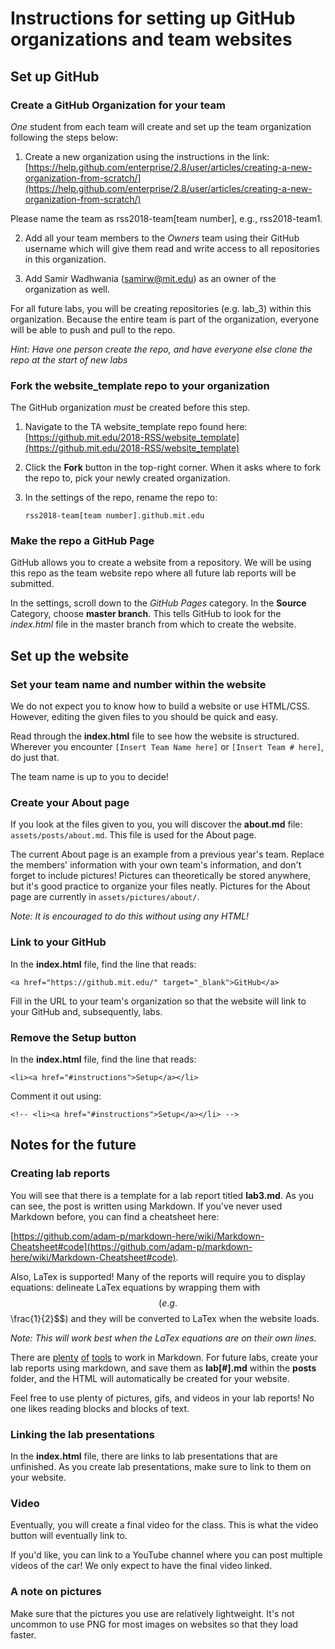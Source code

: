 
# Instructions for setting up GitHub organizations and team websites

## Set up GitHub

### Create a GitHub Organization for your team

*One* student from each team will create and set up the team organization following the steps below:

1. Create a new organization using the instructions in the link: [https://help.github.com/enterprise/2.8/user/articles/creating-a-new-organization-from-scratch/](https://help.github.com/enterprise/2.8/user/articles/creating-a-new-organization-from-scratch/)

Please name the team as rss2018-team[team number], e.g., rss2018-team1.

2. Add all your team members to the *Owners* team using their GitHub username which will give them read and write access to all repositories in this organization.

3. Add Samir Wadhwania (samirw@mit.edu) as an owner of the organization as well.

For all future labs, you will be creating repositories (e.g. lab_3) within this organization. Because the entire team is part of the organization, everyone will be able to push and pull to the repo.

*Hint: Have one person create the repo, and have everyone else clone the repo at the start of new labs*

### Fork the website_template repo to your organization

The GitHub organization *must* be created before this step.

1. Navigate to the TA website_template repo found here: [https://github.mit.edu/2018-RSS/website_template](https://github.mit.edu/2018-RSS/website_template)

2. Click the **Fork** button in the top-right corner. When it asks where to fork the repo to, pick your newly created organization.

3. In the settings of the repo, rename the repo to: 

	`rss2018-team[team number].github.mit.edu`

### Make the repo a GitHub Page

GitHub allows you to create a website from a repository. We will be using this repo as the team website repo where all future lab reports will be submitted.

In the settings, scroll down to the *GitHub Pages* category. In the **Source** Category, choose **master branch**. This tells GitHub to look for the *index.html* file in the master branch from which to create the website.

## Set up the website

### Set your team name and number within the website

We do not expect you to know how to build a website or use HTML/CSS. However, editing the given files to you should be quick and easy.

Read through the **index.html** file to see how the website is structured. Wherever you encounter `[Insert Team Name here]` or `[Insert Team # here]`, do just that.

The team name is up to you to decide!

### Create your About page

If you look at the files given to you, you will discover the **about.md** file: ```assets/posts/about.md```. This file is used for the About page.

The current About page is an example from a previous year's team. Replace the members' information with your own team's information, and don't forget to include pictures! Pictures can theoretically be stored anywhere, but it's good practice to organize your files neatly. Pictures for the About page are currently in ```assets/pictures/about/```.

*Note: It is encouraged to do this without using any HTML!*

### Link to your GitHub

In the **index.html** file, find the line that reads:

```<a href="https://github.mit.edu/" target="_blank">GitHub</a>```

Fill in the URL to your team's organization so that the website will link to your GitHub and, subsequently, labs.

### Remove the Setup button

In the **index.html** file, find the line that reads:

```<li><a href="#instructions">Setup</a></li>```

Comment it out using:

```<!-- <li><a href="#instructions">Setup</a></li> -->``` 

## Notes for the future

### Creating lab reports

You will see that there is a template for a lab report titled **lab3.md**. As you can see, the post is written using Markdown. If you've never used Markdown before, you can find a cheatsheet here: 

[https://github.com/adam-p/markdown-here/wiki/Markdown-Cheatsheet#code](https://github.com/adam-p/markdown-here/wiki/Markdown-Cheatsheet#code).

Also, LaTex is supported! Many of the reports will require you to display equations: delineate LaTex equations by wrapping them with $$ (e.g. $$\frac{1}{2}$$) and they will be converted to LaTex when the website loads.

*Note: This will work best when the LaTex equations are on their own lines.*

There are [plenty](https://stackedit.io/app) [of](https://dillinger.io/) [tools](http://jbt.github.io/markdown-editor/) to work in Markdown. For future labs, create your lab reports using markdown, and save them as **lab[#].md** within the **posts** folder, and the HTML will automatically be created for your website.

Feel free to use plenty of pictures, gifs, and videos in your lab reports! No one likes reading blocks and blocks of text.

### Linking the lab presentations

In the **index.html** file, there are links to lab presentations that are unfinished. As you create lab presentations, make sure to link to them on your website.

### Video

Eventually, you will create a final video for the class. This is what the video button will eventually link to.

If you'd like, you can link to a YouTube channel where you can post multiple videos of the car! We only expect to have the final video linked. 	

### A note on pictures

Make sure that the pictures you use are relatively lightweight. It's not uncommon to use PNG for most images on websites so that they load faster.